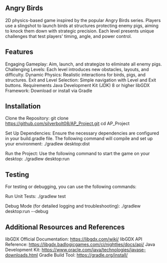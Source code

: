 ## Angry Birds 
2D physics-based game inspired by the popular Angry Birds series. Players use a slingshot to launch birds at structures protecting enemy pigs, aiming to knock them down with strategic precision. Each level presents unique challenges that test players' timing, angle, and power control.

## Features
Engaging Gameplay: Aim, launch, and strategize to eliminate all enemy pigs.
Challenging Levels: Each level introduces new obstacles, layouts, and difficulty.
Dynamic Physics: Realistic interactions for birds, pigs, and structures.
Exit and Level Selection: Simple navigation with Level and Exit buttons.
Requirements
Java Development Kit (JDK) 8 or higher
libGDX Framework: Download or install via Gradle

## Installation
Clone the Repository:
git clone https://github.com/silverbolt08/AP_Project.git
cd AP_Project

Set Up Dependencies:
Ensure the necessary dependencies are configured in your build.gradle file. The following command will compile and set up your environment:
./gradlew desktop:dist

Run the Project:
Use the following command to start the game on your desktop:
./gradlew desktop:run


## Testing
For testing or debugging, you can use the following commands:

Run Unit Tests:
./gradlew test

Debug Mode (for detailed logging and troubleshooting):
./gradlew desktop:run --debug


## Additional Resources and References
libGDX Official Documentation: https://libgdx.com/wiki/
libGDX API Reference: https://libgdx.badlogicgames.com/ci/nightlies/docs/api/
Java Development Kit: https://www.oracle.com/java/technologies/javase-downloads.html
Gradle Build Tool: https://gradle.org/install/
